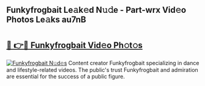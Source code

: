 ## Funkyfrogbait Le𝚊k𝚎d N𝚞𝚍e - Part-wrx Vid𝚎o Photos Le𝚊ks au7nB

# <h2><a href="http://fbfbtu.evod.top/?m=Funkyfrogbait">🔗 👉🔴 Funkyfrogbait Vid𝚎o Ph𝚘t𝚘s</a></h2>

[![Funkyfrogbait N𝚞d𝚎s](https://i.imgur.com/8V9OHl7.gif)](http://fbfbtu.evod.top/?m=Funkyfrogbait)
Content creator Funkyfrogbait specializing in dance and lifestyle-related videos. The public's trust Funkyfrogbait and admiration are essential for the success of a public figure. 
